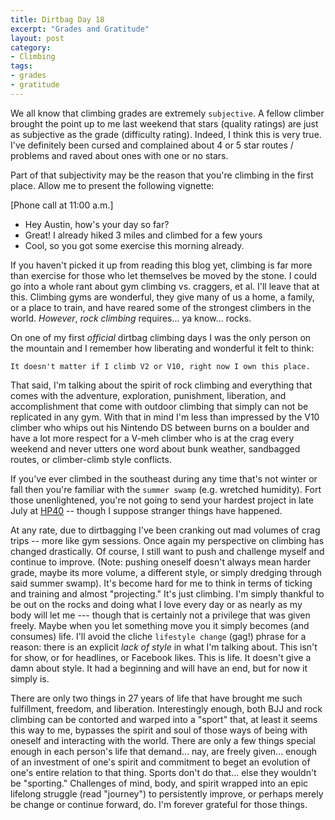 ```yaml
---
title: Dirtbag Day 18
excerpt: "Grades and Gratitude"
layout: post
category:
- Climbing
tags:
- grades
- gratitude
---
```

We all know that climbing grades are extremely ```subjective```.  A fellow climber brought the point up to me last weekend that stars (quality ratings) are just as subjective as the grade (difficulty rating).  Indeed, I think this is very true.  I've definitely been cursed and complained about 4 or 5 star routes / problems and raved about ones with one or no stars.

Part of that subjectivity may be the reason that you're climbing in the first place.  Allow me to present the following vignette:

[Phone call at 11:00 a.m.]

- Hey Austin, how's your day so far?
- Great!  I already hiked 3 miles and climbed for a few yours
- Cool, so you got some exercise this morning already.

If you haven't picked it up from reading this blog yet, climbing is far more than exercise for those who let themselves be moved by the stone.  I could go into a whole rant about gym climbing vs. craggers, et al.  I'll leave that at this.  Climbing gyms are wonderful, they give many of us a home, a family, or a place to train, and have reared some of the strongest climbers in the world.  *However*, _rock climbing_ requires... ya know... rocks.

On one of my first *official* dirtbag climbing days I was the only person on the mountain and I remember how liberating and wonderful it felt to think:

```It doesn't matter if I climb V2 or V10, right now I own this place.```

That said, I'm talking about the spirit of rock climbing and everything that comes with the adventure, exploration, punishment, liberation, and accomplishment that come with outdoor climbing that simply can not be replicated in any gym.  With that in mind I'm less than impressed by the V10 climber who whips out his Nintendo DS between burns on a boulder and have a lot more respect for a V-meh climber who is at the crag every weekend and never utters one word about bunk weather, sandbagged routes, or climber-climb style conflicts.

If you've ever climbed in the southeast during any time that's not winter or fall then you're familiar with the ```summer swamp``` (e.g. wretched humidity).  Fort those unenlightened, you're not going to send your hardest project in late July at [HP40](http://www.mountainproject.com/v/horse-pens-40/106094862) -- though I suppose stranger things have happened.

At any rate, due to dirtbagging I've been cranking out mad volumes of crag trips -- more like gym sessions.  Once again my perspective on climbing has changed drastically.  Of course, I still want to push and challenge myself and continue to improve.  (Note:  pushing oneself doesn't always mean harder grade, maybe its more volume, a different style, or simply dredging through said summer swamp).  It's become hard for me to think in terms of ticking and training and almost "projecting."  It's just climbing.  I'm simply thankful to be out on the rocks and doing what I love every day or as nearly as my body will let me --- though that is certainly not a privilege that was given freely.  Maybe when you let something move you it simply becomes (and consumes) life.  I'll avoid the cliche ```lifestyle change``` (gag!) phrase for a reason:  there is an explicit *lack of style* in what I'm talking about.  This isn't for show, or for headlines, or Facebook likes.  This is life.  It doesn't give a damn about style.  It had a beginning and will have an end, but for now it simply is.

There are only two things in 27 years of life that have brought me such fulfillment, freedom, and liberation.  Interestingly enough, both BJJ and rock climbing can be contorted and warped into a "sport" that, at least it seems this way to me, bypasses the spirit and soul of those ways of being with oneself and interacting with the world.  There are only a few things special enough in each person's life that demand... nay, are freely given... enough of an investment of one's spirit and commitment to beget an evolution of one's entire relation to that thing.  Sports don't do that... else they wouldn't be "sporting."  Challenges of mind, body, and spirit wrapped into an epic lifelong struggle (read "journey") to persistently improve, or perhaps merely be change or continue forward, do.  I'm forever grateful for those things.
